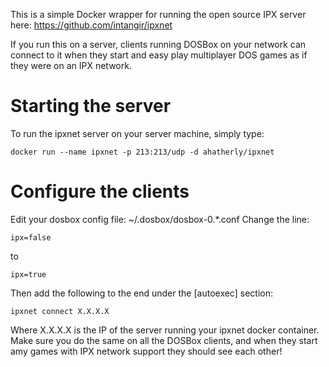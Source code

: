 This is a simple Docker wrapper for running the open source IPX server here: https://github.com/intangir/ipxnet

If you run this on a server, clients running DOSBox  on your network can connect to it when they start and easy play multiplayer DOS games as if they were on an IPX network.

Starting the server
===================

To run the ipxnet server on your server machine, simply type:

```
docker run --name ipxnet -p 213:213/udp -d ahatherly/ipxnet
```

Configure the clients
=====================

Edit your dosbox config file: ~/.dosbox/dosbox-0.*.conf
Change the line:

```
ipx=false
```

to

```
ipx=true
```

Then add the following to the end under the [autoexec] section:

```
ipxnet connect X.X.X.X
```

Where X.X.X.X is the IP of the server running your ipxnet docker container.
Make sure you do the same on all the DOSBox clients, and when they start amy games with IPX network support they should see each other!

